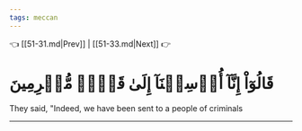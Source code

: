 ```yaml
---
tags: meccan
---
```


👈 [[51-31.md|Prev]] | [[51-33.md|Next]] 👉

# قَالُوٓاْ إِنَّآ أُرۡسِلۡنَآ إِلَىٰ قَوۡمٖ مُّجۡرِمِينَ

They said, "Indeed, we have been sent to a people of criminals

---


